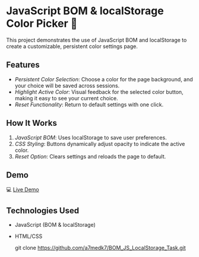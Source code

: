 # JavaScript BOM & localStorage Color Picker 🎨

This project demonstrates the use of JavaScript BOM and localStorage to create a customizable, persistent color settings page.

## Features

- *Persistent Color Selection*: Choose a color for the page background, and your choice will be saved across sessions.
- *Highlight Active Color*: Visual feedback for the selected color button, making it easy to see your current choice.
- *Reset Functionality*: Return to default settings with one click.

## How It Works

1. *JavaScript BOM*: Uses localStorage to save user preferences.
2. *CSS Styling*: Buttons dynamically adjust opacity to indicate the active color.
3. *Reset Option*: Clears settings and reloads the page to default.

## Demo

💻 [Live Demo](https://a7medk7.github.io/BOM_JS_LocalStorage_Task/)

## Technologies Used

- JavaScript (BOM & localStorage)
- HTML/CSS

   git clone https://github.com/a7medk7/BOM_JS_LocalStorage_Task.git
